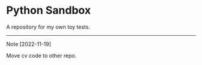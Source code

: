 # Python Sandbox

A repository for my own toy tests.

---
Note [2022-11-19]

Move cv code to other repo.
